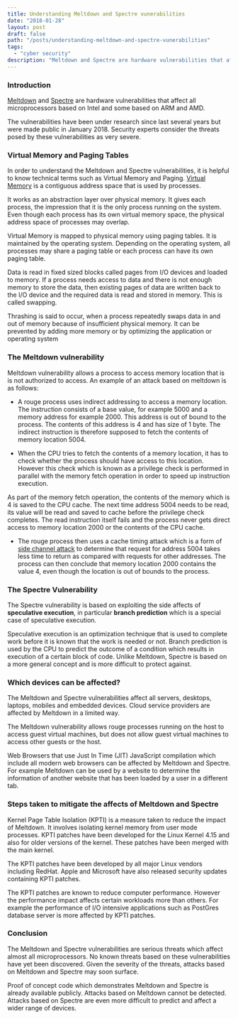 ```yaml
---
title: Understanding Meltdown and Spectre vunerabilities
date: "2018-01-28"
layout: post
draft: false
path: "/posts/understanding-meltdown-and-spectre-vunerabilities"
tags:
  - "cyber security"
description: "Meltdown and Spectre are hardware vulnerabilities that affect all microprocessors based on Intel and some based on ARM and AMD."
---
```


### Introduction
[Meltdown](https://en.wikipedia.org/wiki/Meltdown_(security_vulnerability)) and [Spectre](https://en.wikipedia.org/wiki/Spectre_(security_vulnerability)) are hardware vulnerabilities that affect all microprocessors based on Intel and some based on ARM and AMD.

The vulnerabilities have been under research since last several years but were made public in January 2018. Security experts consider the threats posed by these vulnerabilities as very severe.

### Virtual Memory and Paging Tables
In order to understand the Meltdown and Spectre vulnerabilities, it is helpful to know technical terms such as Virtual Memory and Paging. [Virtual Memory](https://en.wikipedia.org/wiki/Virtual_memory) is a contiguous address space that is used by processes.

It works as an abstraction layer over physical memory. It gives each process, the impression that it is the only process running on the system. Even though each process has its own virtual memory space, the physical address space of processes may overlap.

Virtual Memory is mapped to physical memory using paging tables. It is maintained by the operating system. Depending on the operating system, all processes may share a paging table or each process can have its own paging table.

Data is read in fixed sized blocks called pages from I/O devices and loaded to memory. If a process needs access to data and there is not enough memory to store the data, then existing pages of data are written back to the I/O device and the required data is read and stored in memory. This is called swapping.

Thrashing is said to occur, when a process repeatedly swaps data in and out of memory because of insufficient physical memory. It can be prevented by adding more memory or by optimizing the application or operating system

### The Meltdown vulnerability
Meltdown vulnerability allows a process to access memory location that is is not authorized to access. An example of an attack based on meltdown is as follows:

* A rouge process uses indirect addressing to access a memory location. The instruction consists of a base value, for example 5000 and a memory address for example 2000. This address is out of bound to the process. The contents of this address is 4 and has size of 1 byte. The indirect instruction is therefore supposed to fetch the contents of memory location 5004.

* When the CPU tries to fetch the contents of a memory location, it has to check whether the process should have access to this location. However this check which is known as a privilege check is performed in parallel with the memory fetch operation in order to speed up instruction execution.

As part of the memory fetch operation, the contents of the memory which is 4 is saved to the CPU cache. The next time address 5004 needs to be read, its value will be read and saved to cache before the privilege check completes. The read instruction itself fails and the process never gets direct access to memory location 2000 or the contents of the CPU cache.

* The rouge process then uses a cache timing attack which is a form of [side channel attack](https://en.wikipedia.org/wiki/Side-channel_attack) to determine that request for address 5004 takes less time to return as compared with requests for other addresses. The process can then conclude that memory location 2000 contains the value 4, even though the location is out of bounds to the process.

### The Spectre Vulnerability
The Spectre vulnerability is based on exploiting the side affects of **speculative execution**, in particular **branch prediction** which is a special case of speculative execution.

Speculative execution is an optimization technique that is used to complete work before it is known that the work is needed or not. Branch prediction is used by the CPU to predict the outcome of a condition which results in execution of a certain block of code. Unlike Meltdown, Spectre is based on a more general concept and is more difficult to protect against.

### Which devices can be affected?
The Meltdown and Spectre vulnerabilities affect all servers, desktops, laptops, mobiles and embedded devices. Cloud service providers are affected by Meltdown in a limited way.

The Meltdown vulnerability allows rouge processes running on the host to access guest virtual machines, but does not allow guest virtual machines to access other guests or the host.

Web Browsers that use Just In Time (JIT) JavaScript compilation which include all modern web browsers can be affected by Meltdown and Spectre. For example Meltdown can be used by a website to determine the information of another website that has been loaded by a user in a different tab.

### Steps taken to mitigate the affects of Meltdown and Spectre
Kernel Page Table Isolation (KPTI) is a measure taken to reduce the impact of Meltdown. It involves isolating kernel memory from user mode processes. KPTI patches have been developed for the Linux Kernel 4.15 and also for older versions of the kernel. These patches have been merged with the main kernel.

The KPTI patches have been developed by all major Linux vendors including RedHat. Apple and Microsoft have also released security updates containing KPTI patches.

The KPTI patches are known to reduce computer performance. However the performance impact affects certain workloads more than others. For example the performance of I/O intensive applications such as PostGres database server is more affected by KPTI patches.

### Conclusion
The Meltdown and Spectre vulnerabilities are serious threats which affect almost all microprocessors. No known threats based on these vulnerabilities have yet been discovered. Given the severity of the threats, attacks based on Meltdown and Spectre may soon surface.

Proof of concept code which demonstrates Meltdown and Spectre is already available publicly. Attacks based on Meltdown cannot be detected. Attacks based on Spectre are even more difficult to predict and affect a wider range of devices.
